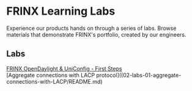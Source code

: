 
# FRINX Learning Labs

Experience our products hands on through a series of labs. Browse materials that demonstrate FRINX's portfolio, created by our engineers.

## Labs

[FRINX OpenDaylight & UniConfig - First Steps](01-labs-01-odl-uniconfig-first-steps/README.md)  
[Aggregate connections with LACP protocol]((02-labs-01-aggregate-connections-with-LACP/README.md)




